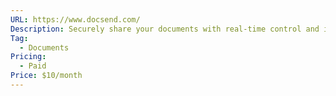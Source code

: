 ```yaml
---
URL: https://www.docsend.com/
Description: Securely share your documents with real-time control and insights—no matter where you're working.
Tag:
  - Documents
Pricing:
  - Paid
Price: $10/month
---
```

